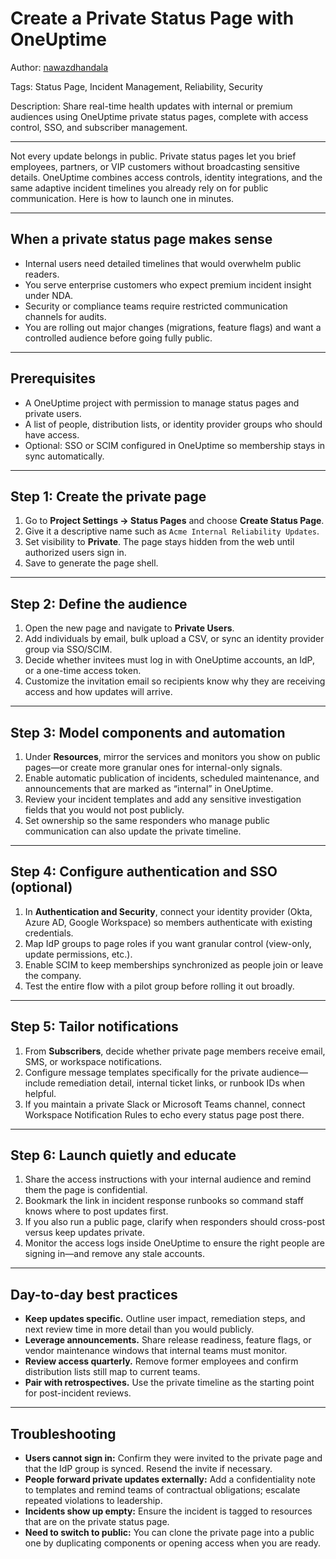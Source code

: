 # Create a Private Status Page with OneUptime

Author: [nawazdhandala](https://www.github.com/nawazdhandala)

Tags: Status Page, Incident Management, Reliability, Security

Description: Share real-time health updates with internal or premium audiences using OneUptime private status pages, complete with access control, SSO, and subscriber management.

---

Not every update belongs in public. Private status pages let you brief employees, partners, or VIP customers without broadcasting sensitive details. OneUptime combines access controls, identity integrations, and the same adaptive incident timelines you already rely on for public communication. Here is how to launch one in minutes.

---

## When a private status page makes sense

- Internal users need detailed timelines that would overwhelm public readers.
- You serve enterprise customers who expect premium incident insight under NDA.
- Security or compliance teams require restricted communication channels for audits.
- You are rolling out major changes (migrations, feature flags) and want a controlled audience before going fully public.

---

## Prerequisites

- A OneUptime project with permission to manage status pages and private users.
- A list of people, distribution lists, or identity provider groups who should have access.
- Optional: SSO or SCIM configured in OneUptime so membership stays in sync automatically.

---

## Step 1: Create the private page

1. Go to **Project Settings → Status Pages** and choose **Create Status Page**.
2. Give it a descriptive name such as `Acme Internal Reliability Updates`.
3. Set visibility to **Private**. The page stays hidden from the web until authorized users sign in.
4. Save to generate the page shell.

---

## Step 2: Define the audience

1. Open the new page and navigate to **Private Users**.
2. Add individuals by email, bulk upload a CSV, or sync an identity provider group via SSO/SCIM.
3. Decide whether invitees must log in with OneUptime accounts, an IdP, or a one-time access token.
4. Customize the invitation email so recipients know why they are receiving access and how updates will arrive.

---

## Step 3: Model components and automation

1. Under **Resources**, mirror the services and monitors you show on public pages—or create more granular ones for internal-only signals.
2. Enable automatic publication of incidents, scheduled maintenance, and announcements that are marked as “internal” in OneUptime.
3. Review your incident templates and add any sensitive investigation fields that you would not post publicly.
4. Set ownership so the same responders who manage public communication can also update the private timeline.

---

## Step 4: Configure authentication and SSO (optional)

1. In **Authentication and Security**, connect your identity provider (Okta, Azure AD, Google Workspace) so members authenticate with existing credentials.
2. Map IdP groups to page roles if you want granular control (view-only, update permissions, etc.).
3. Enable SCIM to keep memberships synchronized as people join or leave the company.
4. Test the entire flow with a pilot group before rolling it out broadly.

---

## Step 5: Tailor notifications

1. From **Subscribers**, decide whether private page members receive email, SMS, or workspace notifications.
2. Configure message templates specifically for the private audience—include remediation detail, internal ticket links, or runbook IDs when helpful.
3. If you maintain a private Slack or Microsoft Teams channel, connect Workspace Notification Rules to echo every status page post there.

---

## Step 6: Launch quietly and educate

1. Share the access instructions with your internal audience and remind them the page is confidential.
2. Bookmark the link in incident response runbooks so command staff knows where to post updates first.
3. If you also run a public page, clarify when responders should cross-post versus keep updates private.
4. Monitor the access logs inside OneUptime to ensure the right people are signing in—and remove any stale accounts.

---

## Day-to-day best practices

- **Keep updates specific.** Outline user impact, remediation steps, and next review time in more detail than you would publicly.
- **Leverage announcements.** Share release readiness, feature flags, or vendor maintenance windows that internal teams must monitor.
- **Review access quarterly.** Remove former employees and confirm distribution lists still map to current teams.
- **Pair with retrospectives.** Use the private timeline as the starting point for post-incident reviews.

---

## Troubleshooting

- **Users cannot sign in:** Confirm they were invited to the private page and that the IdP group is synced. Resend the invite if necessary.
- **People forward private updates externally:** Add a confidentiality note to templates and remind teams of contractual obligations; escalate repeated violations to leadership.
- **Incidents show up empty:** Ensure the incident is tagged to resources that are on the private status page.
- **Need to switch to public:** You can clone the private page into a public one by duplicating components or opening access when you are ready.
